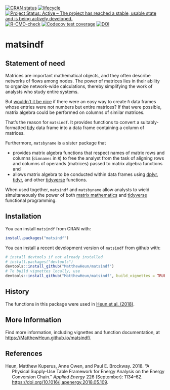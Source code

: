 
<!-- *********** -->

<!-- Note: README.md is generated from README.Rmd.   -->

<!-- Be sure to edit README.Rmd and generate the README.md file by Cmd/Ctl-shift-K -->

<!-- *********** -->

<!-- badges: start -->

[![CRAN
status](https://www.r-pkg.org/badges/version/matsindf)](https://cran.r-project.org/package=matsindf)
[![lifecycle](https://img.shields.io/badge/lifecycle-stable-brightgreen.svg)](https://lifecycle.r-lib.org/articles/stages.html#stable)
[![Project Status: Active – The project has reached a stable, usable
state and is being actively
developed.](https://www.repostatus.org/badges/latest/active.svg)](https://www.repostatus.org/#active)
[![R-CMD-check](https://github.com/MatthewHeun/matsindf/actions/workflows/R-CMD-check.yaml/badge.svg)](https://github.com/MatthewHeun/matsindf/actions/workflows/R-CMD-check.yaml)
[![Codecov test
coverage](https://codecov.io/gh/MatthewHeun/matsindf/graph/badge.svg)](https://app.codecov.io/gh/MatthewHeun/matsindf)
[![DOI](https://zenodo.org/badge/DOI/10.5281/zenodo.5475443.svg)](https://doi.org/10.5281/zenodo.5475443)
<!-- badges: end -->

# matsindf

## Statement of need

Matrices are important mathematical objects, and they often describe
networks of flows among nodes. The power of matrices lies in their
ability to organize network-wide calculations, thereby simplifying the
work of analysts who study entire systems.

But [wouldn’t it be
nice](https://en.wikipedia.org/wiki/Wouldn%27t_It_Be_Nice) if there were
an easy way to create `R` data frames whose entries were not numbers but
entire matrices? If that were possible, matrix algebra could be
performed on columns of similar matrices.

That’s the reason for `matsindf`. It provides functions to convert a
suitably-formatted
[tidy](https://tidyr.tidyverse.org/articles/tidy-data.html) data frame
into a data frame containing a column of matrices.

Furthermore, `matsbyname` is a sister package that

- provides matrix algebra functions that respect names of matrix rows
  and columns (`dimnames` in `R`) to free the analyst from the task of
  aligning rows and columns of operands (matrices) passed to matrix
  algebra functions and
- allows matrix algebra to be conducted within data frames using
  [dplyr](https://dplyr.tidyverse.org),
  [tidyr](https://tidyr.tidyverse.org), and other
  [tidyverse](https://www.tidyverse.org) functions.

When used together, `matsindf` and `matsbyname` allow analysts to wield
simultaneously the power of both [matrix
mathematics](https://en.wikipedia.org/wiki/Matrix_(mathematics)) and
[tidyverse](https://www.tidyverse.org) functional programming.

## Installation

You can install `matsindf` from CRAN with:

``` r
install.packages("matsindf")
```

You can install a recent development version of `matsindf` from github
with:

``` r
# install devtools if not already installed
# install.packages("devtools")
devtools::install_github("MatthewHeun/matsindf")
# To build vignettes locally, use
devtools::install_github("MatthewHeun/matsindf", build_vignettes = TRUE)
```

## History

The functions in this package were used in [Heun et al.
(2018)](https://doi.org/10.1016/j.apenergy.2018.05.109).

## More Information

Find more information, including vignettes and function documentation,
at <https://MatthewHeun.github.io/matsindf/>.

## References

<div id="refs" class="references csl-bib-body hanging-indent"
entry-spacing="0">

<div id="ref-Heun:2018" class="csl-entry">

Heun, Matthew Kuperus, Anne Owen, and Paul E. Brockway. 2018. “A
Physical Supply-Use Table Framework for Energy Analysis on the Energy
Conversion Chain.” *Applied Energy* 226 (September): 1134–62.
<https://doi.org/10.1016/j.apenergy.2018.05.109>.

</div>

</div>
